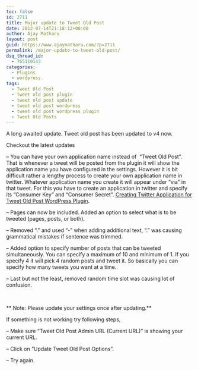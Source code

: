 ```yaml
---
toc: false
id: 2711
title: Major update to Tweet Old Post
date: 2012-07-14T21:18:12+00:00
author: Ajay Matharu
layout: post
guid: https://www.ajaymatharu.com/?p=2711
permalink: /major-update-to-tweet-old-post/
dsq_thread_id:
  - 765110143
categories:
  - Plugins
  - wordpress
tags:
  - Tweet Old Post
  - Tweet old post plugin
  - tweet old post update
  - tweet old post wordpress
  - tweet old post wordpress plugin
  - Tweet Old Posts
---
```

A long awaited update. Tweet old post has been updated to v4 now.

Checkout the latest updates

&#8211; You can have your own application name instead of  &#8220;Tweet Old Post&#8221;. That is whenever a tweet will be posted from the plugin it will show the application name you have configured in the settings. However it is bit difficult rather a lengthy process to create your own application name in twitter. Whatever application name you create it will appear under &#8220;via&#8221; in that tweet. For this you have to create an application in twitter and specify its &#8220;Consumer Key&#8221; and &#8220;Consumer Secret&#8221;. <a title="Creating Twitter Application for Tweet Old Post WordPress Plugin" href="https://www.ajaymatharu.com/creating-twitter-application-for-tweet-old-post-wordpress-plugin/" target="_blank">Creating Twitter Application for Tweet Old Post WordPress Plugin</a>.

&#8211; Pages can now be included. Added an option to select what is to be tweeted (pages, posts, or both).

&#8211; Removed &#8220;.&#8221; and used &#8220;-&#8221; when adding additional text, &#8220;.&#8221; was causing grammatical mistakes if sentence was trimmed.

&#8211; Added option to specify number of posts that can be tweeted simultaneously. You can specify a maximum of 10 and minimum of 1. If you specify 4 it will pick 4 random posts and tweet it. So basically you can specify how many tweets you want at a time.

&#8211; Last but not the least, removed random time slot was causing lot of confusion.

&nbsp;

** Note: Please update your settings once after updating.**

If something is not working try following steps,

&#8211; Make sure &#8220;Tweet Old Post Admin URL (Current URL)&#8221; is showing your current URL.

&#8211; Click on &#8220;Update Tweet Old Post Options&#8221;.

&#8211; Try again.

&nbsp;

&nbsp;
